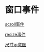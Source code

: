 # 窗口事件

[scroll事件](scroll事件/scroll事件.md "scroll事件")

[resize事件](resize事件/resize事件.md "resize事件")

[尺寸示意图](尺寸示意图/尺寸示意图.md "尺寸示意图")

